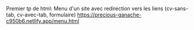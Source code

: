 Premier tp de html: Menu d'un site avec redirection vers les liens (cv-sans-tab, cv-avec-tab, formulaire)
https://precious-ganache-c950b6.netlify.app/menu.html
